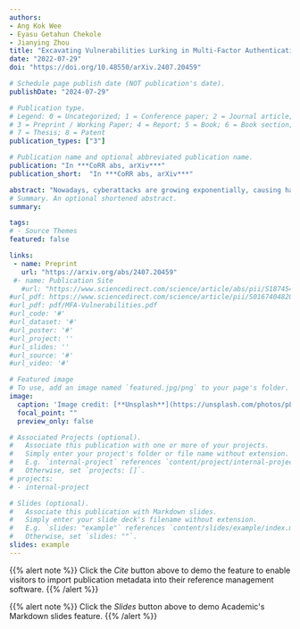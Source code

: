 ```yaml
---
authors:
- Ang Kok Wee
- Eyasu Getahun Chekole
- Jianying Zhou
title: "Excavating Vulnerabilities Lurking in Multi-Factor Authentication Protocols: A Systematic Security Analysis"
date: "2022-07-29"
doi: "https://doi.org/10.48550/arXiv.2407.20459"

# Schedule page publish date (NOT publication's date).
publishDate: "2024-07-29"

# Publication type.
# Legend: 0 = Uncategorized; 1 = Conference paper; 2 = Journal article;
# 3 = Preprint / Working Paper; 4 = Report; 5 = Book; 6 = Book section;
# 7 = Thesis; 8 = Patent
publication_types: ["3"]

# Publication name and optional abbreviated publication name.
publication: "In ***CoRR abs, arXiv***"
publication_short:  "In ***CoRR abs, arXiv***"

abstract: "Nowadays, cyberattacks are growing exponentially, causing havoc to Internet users. In particular, authentication attacks constitute the major attack vector where intruders impersonate legitimate users to maliciously access systems or resources. Traditional single-factor authentication (SFA) protocols are often bypassed by side-channel and other attack techniques, hence they are no longer sufficient to effectively address the current authentication requirements. To alleviate this problem, multi-factor authentication (MFA) protocols have been widely adopted recently, which helps to raise the security bar against imposters. Although MFA is generally considered more robust and secure than SFA, it may not always guarantee enhanced security and efficiency. This is because, critical security vulnerabilities and performance problems may still arise due to design or implementation flaws of the protocols. Such vulnerabilities are often left unnoticed by the designers or users until they are exploited by attackers. Therefore, the main objective of this work is identifying such vulnerabilities in existing MFA protocols by systematically analysing their designs and constructions. To this end, we first form a set of security evaluation criteria, encompassing both existing and newly introduced ones, which we believe are very critical for the security of MFA protocols. Then, we thoroughly review several MFA protocols across different domains. Subsequently, we revisit and thoroughly analyze the design and construction of the protocols to identify potential vulnerabilities. Consequently, we manage to identify critical vulnerabilities in ten of the MFA protocols investigated. We thoroughly discuss the identified vulnerabilities in each protocol and devise relevant mitigation strategies for each of the vulnerabilities identified. We also consolidate the performance information of the protocols. We believe that the consolidated security analysis and performance information would serve as a single reference point for researchers and practitioners to be aware of the potential security and performance issues when designing MFA protocols. This investigation also reinforces the fundamental need for an enhanced and secure design and implementation of MFA protocols."
# Summary. An optional shortened abstract.
summary: 

tags:
# - Source Themes
featured: false

links:
 - name: Preprint
   url: "https://arxiv.org/abs/2407.20459"
 #- name: Publication Site
   #url: "https://www.sciencedirect.com/science/article/abs/pii/S1874548221000238"
#url_pdf: https://www.sciencedirect.com/science/article/pii/S0167404820301061
#url_pdf: pdf/MFA-Vulnerabilities.pdf
#url_code: '#'
#url_dataset: '#'
#url_poster: '#'
#url_project: ''
#url_slides: ''
#url_source: '#'
#url_video: '#'

# Featured image
# To use, add an image named `featured.jpg/png` to your page's folder. 
image:
  caption: 'Image credit: [**Unsplash**](https://unsplash.com/photos/pLCdAaMFLTE)'
  focal_point: ""
  preview_only: false

# Associated Projects (optional).
#   Associate this publication with one or more of your projects.
#   Simply enter your project's folder or file name without extension.
#   E.g. `internal-project` references `content/project/internal-project/index.md`.
#   Otherwise, set `projects: []`.
# projects:
# - internal-project

# Slides (optional).
#   Associate this publication with Markdown slides.
#   Simply enter your slide deck's filename without extension.
#   E.g. `slides: "example"` references `content/slides/example/index.md`.
#   Otherwise, set `slides: ""`.
slides: example
---
```


{{% alert note %}}
Click the *Cite* button above to demo the feature to enable visitors to import publication metadata into their reference management software.
{{% /alert %}}

{{% alert note %}}
Click the *Slides* button above to demo Academic's Markdown slides feature.
{{% /alert %}}
